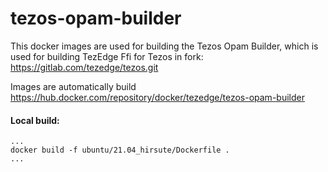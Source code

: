 # tezos-opam-builder
This docker images are used for building the Tezos Opam Builder, which is used for building TezEdge Ffi for Tezos in fork:
https://gitlab.com/tezedge/tezos.git

Images are automatically build https://hub.docker.com/repository/docker/tezedge/tezos-opam-builder

#### Local build:
```
...
docker build -f ubuntu/21.04_hirsute/Dockerfile .
...
```